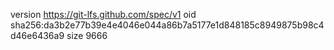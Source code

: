 version https://git-lfs.github.com/spec/v1
oid sha256:da3b2e77b39e4e4046e044a86b7a5177e1d848185c8949875b98c4d46e6436a9
size 9666
